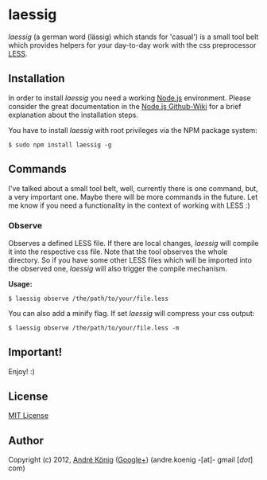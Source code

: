 # laessig

_laessig_ (a german word (lässig) which stands for 'casual') is a small tool belt which provides helpers for your day-to-day work with the css preprocessor [LESS](http://lesscss.org/).

## Installation

In order to install _laessig_ you need a working [Node.js](http://nodejs.org/) environment. Please consider the great documentation in the [Node.js Github-Wiki](https://github.com/joyent/node/wiki) for a brief explanation about the installation steps.

You have to install _laessig_ with root privileges via the NPM package system:

    $ sudo npm install laessig -g

## Commands

I've talked about a small tool belt, well, currently there is one command, but, a very important one. Maybe there will be more commands in the future. Let me know if you need a functionality in the context of working with LESS :)

### Observe

Observes a defined LESS file. If there are local changes, _laessig_ will compile it into the respective css file. Note that the tool observes the whole directory. So if you have some other LESS files which will be imported into the observed one, _laessig_ will also trigger the compile mechanism.

**Usage:**

    $ laessig observe /the/path/to/your/file.less

You can also add a minify flag. If set _laessig_ will compress your css output:

    $ laessig observe /the/path/to/your/file.less -m

## Important!
Enjoy! :)

## License

[MIT License](http://www.opensource.org/licenses/mit-license.php)

## Author

Copyright (c) 2012, [André König](http://lochkartenstanzer.de) ([Google+](http://profile.lochkartenstanzer.de)) (andre.koenig -[at]- gmail [*dot*] com)
